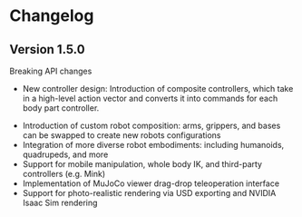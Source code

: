 # Changelog



## Version 1.5.0

<div class="admonition warning">
<p class="admonition-title">Breaking API changes</p>
<div>
    <ul>
        <li>
        New controller design: Introduction of composite controllers, which take in a high-level action vector and converts it into commands for each body part controller.
        </li>
    </ul>
</div>
</div>


<div>
    <ul>
        <li>Introduction of custom robot composition: arms, grippers, and bases can be swapped to create new robots configurations</li>
        <li>Integration of more diverse robot embodiments: including humanoids, quadrupeds, and more</li>
        <li>Support for mobile manipulation, whole body IK, and third-party controllers (e.g. Mink)</li>
        <li>Implementation of MuJoCo viewer drag-drop teleoperation interface</li>
        <li>Support for photo-realistic rendering via USD exporting and NVIDIA Isaac Sim rendering</li>
    </ul>
</div>